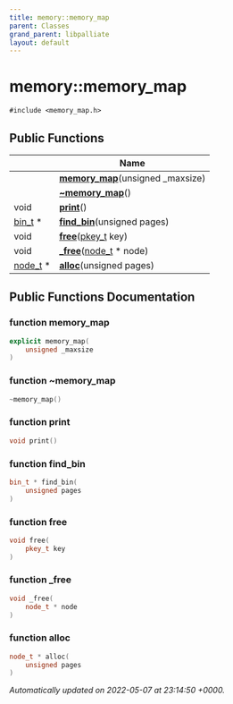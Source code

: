 ```yaml
---
title: memory::memory_map
parent: Classes
grand_parent: libpalliate
layout: default
---
```


# memory::memory_map






`#include <memory_map.h>`

## Public Functions

|                | Name           |
| -------------- | -------------- |
| | **[memory_map](/libpalliate/generated/Classes/classmemory_1_1memory__map#function-memory-map)**(unsigned _maxsize) |
| | **[~memory_map](/libpalliate/generated/Classes/classmemory_1_1memory__map#function-~memory-map)**() |
| void | **[print](/libpalliate/generated/Classes/classmemory_1_1memory__map#function-print)**() |
| [bin_t](/libpalliate/generated/Classes/structmemory_1_1bin__t) * | **[find_bin](/libpalliate/generated/Classes/classmemory_1_1memory__map#function-find-bin)**(unsigned pages) |
| void | **[free](/libpalliate/generated/Classes/classmemory_1_1memory__map#function-free)**([pkey_t](/libpalliate/generated/Files/patricia_8h#using-pkey-t) key) |
| void | **[_free](/libpalliate/generated/Classes/classmemory_1_1memory__map#function--free)**([node_t](/libpalliate/generated/Classes/structmemory_1_1node__t) * node) |
| [node_t](/libpalliate/generated/Classes/structmemory_1_1node__t) * | **[alloc](/libpalliate/generated/Classes/classmemory_1_1memory__map#function-alloc)**(unsigned pages) |

## Public Functions Documentation

### function memory_map

```cpp
explicit memory_map(
    unsigned _maxsize
)
```


### function ~memory_map

```cpp
~memory_map()
```


### function print

```cpp
void print()
```


### function find_bin

```cpp
bin_t * find_bin(
    unsigned pages
)
```


### function free

```cpp
void free(
    pkey_t key
)
```


### function _free

```cpp
void _free(
    node_t * node
)
```


### function alloc

```cpp
node_t * alloc(
    unsigned pages
)
```



_Automatically updated on 2022-05-07 at 23:14:50 +0000._
